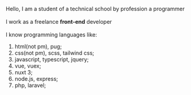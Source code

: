 Hello, I am a student of a technical school by profession a programmer <br>
<br>
I work as a freelance <b>front-end</b> developer<br>
<br>
I know programming languages like:<br>
1) html(not pm), pug;<br>
2) css(not pm), scss, tailwind css; <br>
3) javascript, typescript, jquery;
4) vue, vuex;
5) nuxt 3;
6) node.js, express;
7) php, laravel;
